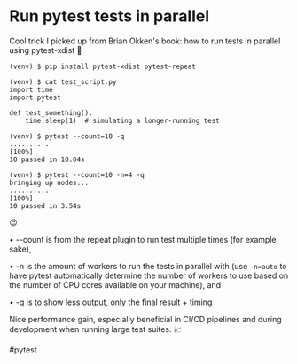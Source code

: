 # Run pytest tests in parallel

Cool trick I picked up from Brian Okken's book: how to run tests in parallel using pytest-xdist 🐍

```
(venv) $ pip install pytest-xdist pytest-repeat

(venv) $ cat test_script.py
import time
import pytest

def test_something():
    time.sleep(1)  # simulating a longer-running test

(venv) $ pytest --count=10 -q
..........                                                                                                                                                                     [100%]
10 passed in 10.04s

(venv) $ pytest --count=10 -n=4 -q
bringing up nodes...
..........                                                                                                                                                                     [100%]
10 passed in 3.54s
```

😍

• --count is from the repeat plugin to run test multiple times (for example sake),

• -n is the amount of workers to run the tests in parallel with (use `-n=auto` to have pytest automatically determine the number of workers to use based on the number of CPU cores available on your machine), and

• -q is to show less output, only the final result + timing

Nice performance gain, especially beneficial in CI/CD pipelines and during development when running large test suites. 📈

#pytest
